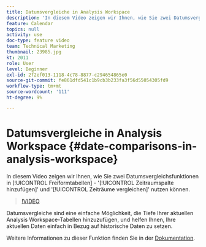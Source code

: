 ```yaml
---
title: Datumsvergleiche in Analysis Workspace
description: 'In diesem Video zeigen wir Ihnen, wie Sie zwei Datumsvergleichsfunktionen in Freiformtabellen nutzen können: "Zeitraumspalte hinzufügen"und "Zeiträume vergleichen".'
feature: Calendar
topics: null
activity: use
doc-type: feature video
team: Technical Marketing
thumbnail: 23985.jpg
kt: 2011
role: User
level: Beginner
exl-id: 2f2ef013-1118-4c78-8877-c294654865e0
source-git-commit: fe861dfd541c1b9cb3b233fa3f56d55054305fd9
workflow-type: tm+mt
source-wordcount: '111'
ht-degree: 9%

---
```


# Datumsvergleiche in Analysis Workspace {#date-comparisons-in-analysis-workspace}

In diesem Video zeigen wir Ihnen, wie Sie zwei Datumsvergleichsfunktionen in [!UICONTROL Freiformtabellen] - &#39;[!UICONTROL Zeitraumspalte hinzufügen]&#39; und &#39;[!UICONTROL Zeiträume vergleichen]&#39; nutzen können.

>[!VIDEO](https://video.tv.adobe.com/v/23985/?quality=12)

Datumsvergleiche sind eine einfache Möglichkeit, die Tiefe Ihrer aktuellen Analysis Workspace-Tabellen hinzuzufügen, und helfen Ihnen, Ihre aktuellen Daten einfach in Bezug auf historische Daten zu setzen.

Weitere Informationen zu dieser Funktion finden Sie in der [Dokumentation](https://experienceleague.adobe.com/docs/analytics/analyze/analysis-workspace/components/calendar-date-ranges/time-comparison.html?lang=en).
